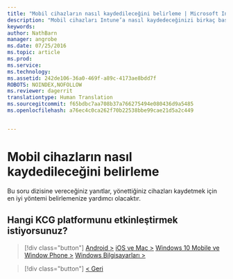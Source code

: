 ```yaml
---
title: "Mobil cihazların nasıl kaydedileceğini belirleme | Microsoft Intune"
description: "Mobil cihazları Intune’a nasıl kaydedeceğinizi birkaç basit soruyu yanıtlayarak kararlaştırın"
keywords: 
author: NathBarn
manager: angrobe
ms.date: 07/25/2016
ms.topic: article
ms.prod: 
ms.service: 
ms.technology: 
ms.assetid: 242de106-36a0-469f-a89c-4173ae8bdd7f
ROBOTS: NOINDEX,NOFOLLOW
ms.reviewer: dagerrit
translationtype: Human Translation
ms.sourcegitcommit: f65bdbc7aa708b37a766275494e080436d9a5485
ms.openlocfilehash: a76ec4c0ca262f70b22538bbe99cae21d5a2c449


---
```

# Mobil cihazların nasıl kaydedileceğini belirleme

Bu soru dizisine vereceğiniz yanıtlar, yönettiğiniz cihazları kaydetmek için en iyi yöntemi belirlemenize yardımcı olacaktır.

## **Hangi KCG platformunu etkinleştirmek istiyorsunuz?**

> [!div class="button"]
[Android >](/intune/deploy-use/set-up-android-management-with-microsoft-intune) [iOS ve Mac >](/intune/deploy-use/set-up-ios-and-mac-management-with-microsoft-intune) [Windows 10 Mobile ve Window Phone >](/intune/deploy-use/set-up-windows-phone-management-with-microsoft-intune) [Windows Bilgisayarları >](/intune/deploy-use/set-up-windows-device-management-with-microsoft-intune)

> [!div class="button"]
[< Geri](choose-how-to-enroll-devices1.md)



<!--HONumber=Aug16_HO3-->


